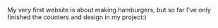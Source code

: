 My very first website is about making hamburgers, but so far I've only finished the counters and design in my project:) 
